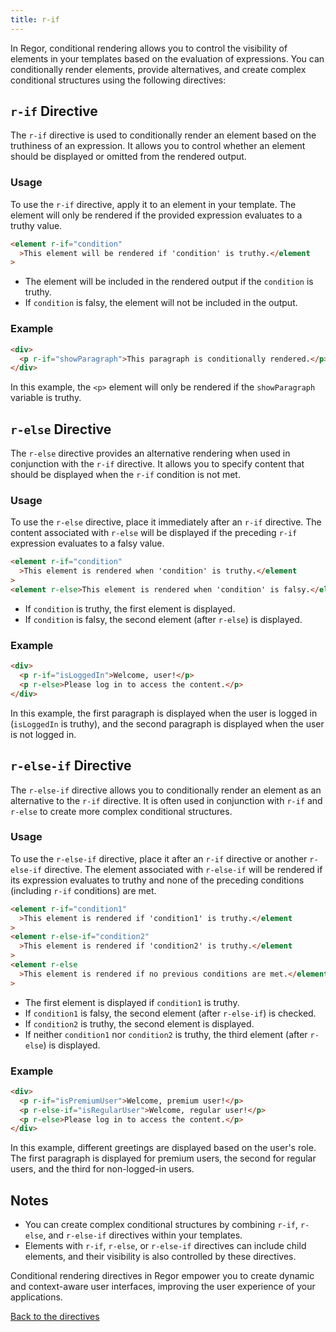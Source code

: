 ```yaml
---
title: r-if
---
```



In Regor, conditional rendering allows you to control the visibility of elements in your templates based on the evaluation of expressions. You can conditionally render elements, provide alternatives, and create complex conditional structures using the following directives:

## `r-if` Directive

The `r-if` directive is used to conditionally render an element based on the truthiness of an expression. It allows you to control whether an element should be displayed or omitted from the rendered output.

### Usage

To use the `r-if` directive, apply it to an element in your template. The element will only be rendered if the provided expression evaluates to a truthy value.

```html
<element r-if="condition"
  >This element will be rendered if 'condition' is truthy.</element
>
```

- The element will be included in the rendered output if the `condition` is truthy.
- If `condition` is falsy, the element will not be included in the output.

### Example

```html
<div>
  <p r-if="showParagraph">This paragraph is conditionally rendered.</p>
</div>
```

In this example, the `<p>` element will only be rendered if the `showParagraph` variable is truthy.

## `r-else` Directive

The `r-else` directive provides an alternative rendering when used in conjunction with the `r-if` directive. It allows you to specify content that should be displayed when the `r-if` condition is not met.

### Usage

To use the `r-else` directive, place it immediately after an `r-if` directive. The content associated with `r-else` will be displayed if the preceding `r-if` expression evaluates to a falsy value.

```html
<element r-if="condition"
  >This element is rendered when 'condition' is truthy.</element
>
<element r-else>This element is rendered when 'condition' is falsy.</element>
```

- If `condition` is truthy, the first element is displayed.
- If `condition` is falsy, the second element (after `r-else`) is displayed.

### Example

```html
<div>
  <p r-if="isLoggedIn">Welcome, user!</p>
  <p r-else>Please log in to access the content.</p>
</div>
```

In this example, the first paragraph is displayed when the user is logged in (`isLoggedIn` is truthy), and the second paragraph is displayed when the user is not logged in.

## `r-else-if` Directive

The `r-else-if` directive allows you to conditionally render an element as an alternative to the `r-if` directive. It is often used in conjunction with `r-if` and `r-else` to create more complex conditional structures.

### Usage

To use the `r-else-if` directive, place it after an `r-if` directive or another `r-else-if` directive. The element associated with `r-else-if` will be rendered if its expression evaluates to truthy and none of the preceding conditions (including `r-if` conditions) are met.

```html
<element r-if="condition1"
  >This element is rendered if 'condition1' is truthy.</element
>
<element r-else-if="condition2"
  >This element is rendered if 'condition2' is truthy.</element
>
<element r-else
  >This element is rendered if no previous conditions are met.</element
>
```

- The first element is displayed if `condition1` is truthy.
- If `condition1` is falsy, the second element (after `r-else-if`) is checked.
- If `condition2` is truthy, the second element is displayed.
- If neither `condition1` nor `condition2` is truthy, the third element (after `r-else`) is displayed.

### Example

```html
<div>
  <p r-if="isPremiumUser">Welcome, premium user!</p>
  <p r-else-if="isRegularUser">Welcome, regular user!</p>
  <p r-else>Please log in to access the content.</p>
</div>
```

In this example, different greetings are displayed based on the user's role. The first paragraph is displayed for premium users, the second for regular users, and the third for non-logged-in users.

## Notes

- You can create complex conditional structures by combining `r-if`, `r-else`, and `r-else-if` directives within your templates.
- Elements with `r-if`, `r-else`, or `r-else-if` directives can include child elements, and their visibility is also controlled by these directives.

Conditional rendering directives in Regor empower you to create dynamic and context-aware user interfaces, improving the user experience of your applications.

[Back to the directives](/directives/directives)
